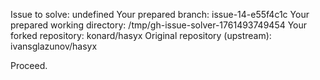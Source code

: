 Issue to solve: undefined
Your prepared branch: issue-14-e55f4c1c
Your prepared working directory: /tmp/gh-issue-solver-1761493749454
Your forked repository: konard/hasyx
Original repository (upstream): ivansglazunov/hasyx

Proceed.
